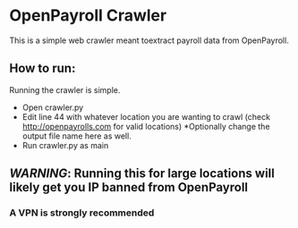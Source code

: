 # OpenPayroll Crawler

This is a simple web crawler meant toextract payroll data from OpenPayroll.

## How to run: ##
Running the crawler is simple. 
* Open crawler.py
* Edit line 44 with whatever location you are wanting to crawl (check http://openpayrolls.com for valid locations)
	*Optionally change the output file name here as well.
* Run crawler.py as main

## *WARNING*: Running this for large locations will likely get you IP banned from OpenPayroll ##

### A VPN is strongly recommended ###